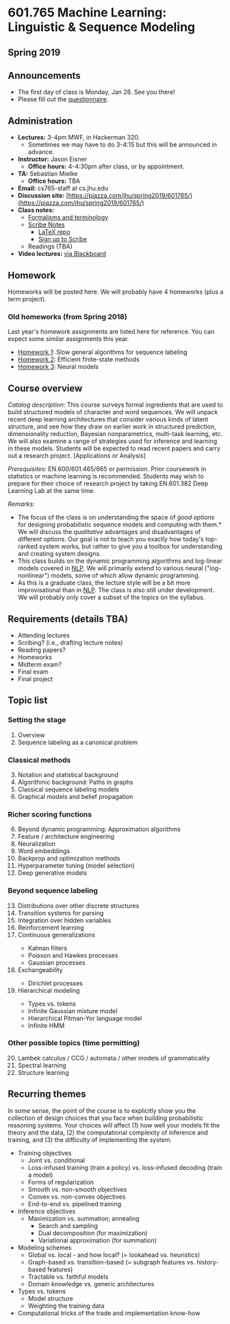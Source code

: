 # 601.765 Machine Learning: Linguistic & Sequence Modeling

## Spring 2019

## Announcements

* The first day of class is Monday, Jan 28.  See you there!
* Please fill out the [questionnaire](https://docs.google.com/forms/d/e/1FAIpQLSelKHO6-6c2funbIIFSnZ8WGzZ_9IT5DeRK_XQEumqwWUYvow/viewform).

<!-- * Homework 1 has been posted [here](https://piazza.com/class/jd0fhovutom2kf?cid=14).  Due 2/19 at 2:00 PM -->

## Administration

* **Lectures:** 3-4pm MWF, in Hackerman 320.
  * Sometimes we may have to do 3-4:15 but this will be announced in advance.
* **Instructor:** Jason Eisner
  * **Office hours:** 4-4:30pm after class, or by appointment.
* **TA:** Sebastian Mielke
  * **Office hours:** TBA
* **Email:** cs765-staff at cs.jhu.edu
* **Discussion site:** [https://piazza.com/jhu/spring2019/601765/](https://piazza.com/jhu/spring2019/601765/)
* **Class notes:**
  * [Formalisms and terminology](https://github.com/seq2class/scribe-notes/raw/master/formalisms.pdf)
  * [Scribe Notes](https://seq2class.github.io/scribe-notes/)
    * [LaTeX repo](https://github.com/seq2class/scribe-notes)
    * [Sign up to Scribe](https://github.com/seq2class/scribe-notes/wiki/Scribe-notes-sign-up)
  * Readings (TBA)
* **Video lectures:** [via Blackboard](https://blackboard.jhu.edu/webapps/ppto-PanoptoCourseTool-bb_bb60/Content.jsp?course_id=_155622_1&mode=cpview)

## Homework

Homeworks will be posted here.  We will probably have 4 homeworks (plus a term project).

### Old homeworks (from Spring 2018)

Last year's homework assignments are listed here for reference.  You can expect some similar assignments this year.

* [Homework 1](https://github.com/seq2class/assignment1): Slow general algorithms for sequence labeling
* [Homework 2](https://github.com/seq2class/assignment2): Efficient finite-state methods
* [Homework 3](https://github.com/seq2class/assignment3): Neural models

## Course overview

_Catalog description_: This course surveys formal ingredients that are used to build structured models of character and word sequences. We will unpack recent deep learning architectures that consider various kinds of latent structure, and see how they draw on earlier work in structured prediction, dimensionality reduction, Bayesian nonparametrics, multi-task learning, etc. We will also examine a range of strategies used for inference and learning in these models. Students will be expected to read recent papers and carry out a research project. [Applications or Analysis]

_Prerequisites:_ EN.600/601.465/665 or permission. Prior coursework in statistics or machine learning is recommended. Students may wish to prepare for their choice of research project by taking EN.601.382 Deep Learning Lab at the same time.

_Remarks:_
* The focus of the class is on understanding the space of *good options* for designing probabilistic sequence models and computing with them.* We will discuss the *qualitative* advantages and disadvantages of different options.  Our goal is not to teach you exactly how today's top-ranked system works, but rather to give you a toolbox for understanding and creating system designs.
* This class builds on the dynamic programming algorithms and log-linear models covered in [NLP](http://cs.jhu.edu/~jason/465).  We will primarily extend to various neural ("log-nonlinear") models, some of which allow dynamic programming.
* As this is a graduate class, the lecture style will be a bit more improvisational than in [NLP](http://cs.jhu.edu/~jason/465). The class is also still under development. We will probably only cover a subset of the topics on the syllabus.

## Requirements (details TBA)

* Attending lectures
* Scribing? (i.e., drafting lecture notes)
* Reading papers?
* Homeworks
* Midterm exam?
* Final exam
* Final project

## Topic list

### Setting the stage

<ol start="1">
<li>Overview</li>
<li>Sequence labeling as a canonical problem</li>
</ol>

### Classical methods

<ol start="3">
<li> Notation and statistical background</li>
<li>Algorithmic background: Paths in graphs</li>
<li>Classical sequence labeling models</li>
<li>Graphical models and belief propagation</li>
</ol>

### Richer scoring functions

<ol start="6">
<li>Beyond dynamic programming: Approximation algorithms</li>
<li>Feature / architecture engineering</li>
<li>Neuralization</li>
<li>Word embeddings</li>
<li>Backprop and optimization methods</li>
<li>Hyperparameter tuning (model selection)</li>
<li>Deep generative models</li>
</ol>

### Beyond sequence labeling

<ol start="13">
<li>Distributions over other discrete structures</li>
<li>Transition systems for parsing</li>
<li>Integration over hidden variables</li>
<li>Reinforcement learning</li>
<li>Continuous generalizations</li>
<ul>
<li>Kalman filters</li>
<li>Poisson and Hawkes processes</li>
<li>Gaussian processes</li>
</ul>
<li>Exchangeability</li>
<ul>
<li>Dirichlet processes</li>
</ul>
<li>Hierarchical modeling</li>
<ul>
<li>Types vs. tokens</li>
<li>Infinite Gaussian mixture model</li>
<li>Hierarchical Pitman-Yor language model</li>
<li>Infinite HMM</li>
</ul>
</ol>

### Other possible topics (time permitting)

<ol start="20">
<li>Lambek calculus / CCG / automata / other models of grammaticality</li>
<li>Spectral learning</li>
<li>Structure learning</li>
</ol>

## Recurring themes

In some sense, the point of the course is to explicitly show you the
collection of design choices that you face when building probabilistic
reasoning systems.  Your choices will affect (1) how well your models
fit the theory and the data, (2) the computational complexity of inference
and training, and (3) the difficulty of implementing the system.

* Training objectives
  * Joint vs. conditional
  * Loss-infused training (train a policy) vs. loss-infused decoding (train a model)
  * Forms of regularization
  * Smooth vs. non-smooth objectives
  * Convex vs. non-convex objectives
  * End-to-end vs. pipelined training
* Inference objectives
  * Maximization vs. summation; annealing
	* Search and sampling
	* Dual decomposition (for maximization)
    * Variational approximation (for summation)
* Modeling schemes
  * Global vs. local - and how local?  (= lookahead vs. heuristics)
  * Graph-based vs. transition-based (= subgraph features vs. history-based features)
  * Tractable vs. faithful models
  * Domain knowledge vs. generic architectures
* Types vs. tokens
  * Model structure
  * Weighting the training data
* Computational tricks of the trade and implementation know-how
